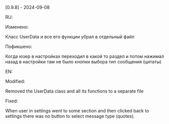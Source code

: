 [0.9.8] - 2024-09-08

RU:

Изменено:

Класс UserData и все его функции убрал в отдельный файл

Пофикшено:

Когда юзер в настройках переходил в какой то раздел и потом нажимал назад в настройки там не было кнопки выбора тип сообщения (цитаты)

EN:

Modified:

Removed the UserData class and all its functions to a separate file

Fixed:

When user in settings went to some section and then clicked back to settings there was no button to select message type (quotes).